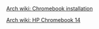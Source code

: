 [Arch wiki: Chromebook installation](https://wiki.archlinux.org/index.php/Chromebook#Fixing_suspend)

[Arch wiki: HP Chromebook 14](https://wiki.archlinux.org/index.php/HP_Chromebook_14)
